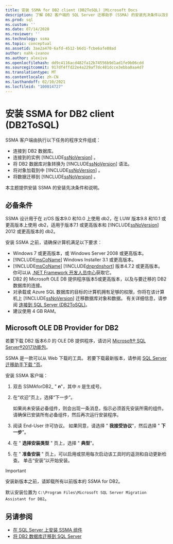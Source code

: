 ```yaml
---
title: 安装 SSMA for DB2 client (DB2ToSQL) |Microsoft Docs
description: 了解 DB2 客户端的 SQL Server 迁移助手 (SSMA) 的安装先决条件以及安装方法。
ms.prod: sql
ms.custom: ''
ms.date: 07/14/2020
ms.reviewer: ''
ms.technology: ssma
ms.topic: conceptual
ms.assetid: 3ae2a470-6afd-4512-b6d1-fcbe6afe88ad
author: nahk-ivanov
ms.author: alexiva
ms.openlocfilehash: dd9c4116acd482fa12b74556b9d1ad1fe9b06cdd
ms.sourcegitcommit: 917df4ffd22e4a229af7dc481dcce3ebba0aa4d7
ms.translationtype: MT
ms.contentlocale: zh-CN
ms.lasthandoff: 02/10/2021
ms.locfileid: "100014727"
---
```

# <a name="installing-ssma-for-db2-client-db2tosql"></a>安装 SSMA for DB2 client (DB2ToSQL) 

SSMA 客户端由执行以下任务的程序文件组成：

- 连接到 DB2 数据库。
- 连接到的实例 [!INCLUDE[ssNoVersion](../../includes/ssnoversion-md.md)] 。
- 将 DB2 数据库对象转换为 [!INCLUDE[ssNoVersion](../../includes/ssnoversion-md.md)] 语法。
- 将对象加载到中 [!INCLUDE[ssNoVersion](../../includes/ssnoversion-md.md)] 。
- 将数据迁移到 [!INCLUDE[ssNoVersion](../../includes/ssnoversion-md.md)] 。

本主题提供安装 SSMA 的安装先决条件和说明。

## <a name="prerequisites"></a>必备条件

SSMA 设计用于在 z/OS 版本9.0 和10.0 上使用 db2，在 LUW 版本9.8 和10.1 或更高版本上使用 db2，适用于版本7.1 或更高版本和 [!INCLUDE[ssNoVersion](../../includes/ssnoversion-md.md)] 2012 或更高版本的 db2。

安装 SSMA 之前，请确保计算机满足以下要求：

- Windows 7 或更高版本，或 Windows Server 2008 或更高版本。
- [!INCLUDE[msCoName](../../includes/msconame_md.md)] Windows Installer 3.1 或更高版本。
- [!INCLUDE[msCoName](../../includes/msconame_md.md)] [!INCLUDE[dnprdnshort](../../includes/dnprdnshort_md.md)] 版本4.7.2 或更高版本。 你可以从 [.NET Framework 开发人员中心](https://go.microsoft.com/fwlink/?LinkId=48882)获取它。
- DB2 的 Microsoft OLE DB 提供程序版本5或更高版本，以及与要迁移的 DB2 数据库的连接。
- 对承载或 Azure SQL 数据库的目标的计算机拥有足够的权限，你将在该计算机上 [!INCLUDE[ssNoVersion](../../includes/ssnoversion-md.md)] 迁移数据库对象和数据。 有关详细信息，请参阅 [连接到 SQL Server &#40;DB2ToSQL&#41;](../../ssma/db2/connecting-to-sql-server-db2tosql.md)。
- 建议使用 4 GB RAM。

## <a name="microsoft-ole-db-provider-for-db2"></a>Microsoft OLE DB Provider for DB2

若要下载 DB2 版本6.0 的 OLE DB 提供程序，请访问 [Microsoft® SQL Server®2017功能包](https://www.microsoft.com/download/details.aspx?id=55992)。

SSMA 是一款可以从 Web 下载的工具。 若要下载最新版本，请参阅 [SQL Server 迁移助手下载 "页](https://aka.ms/ssmafordb2)。

安装 SSMA 客户端：

1. 双击 SSMAforDB2_ " ***n***"，其中 *n* 是生成号。
2. 在“欢迎”页上，选择“下一步”。

   如果尚未安装必备组件，则会出现一条消息，指示必须首先安装所需的组件。 请确保已安装所有必备组件，然后再次运行安装程序。

3. 阅读 End-User 许可协议。 如果同意，请选择 " **我接受协议**"，然后选择 " **下一步**"。
4. 在 " **选择安装类型** " 页上，选择 " **典型**"。
5. 在 " **准备安装** " 页上，可以启用或禁用每次启动该工具时的遥测和自动更新检查。 单击“安装”以开始安装。

> [!IMPORTANT]
> 安装新版本之前，请卸载所有以前版本的 SSMA for DB2。

默认安装位置为 `C:\Program Files\Microsoft SQL Server Migration Assistant for DB2`。

## <a name="see-also"></a>另请参阅

- [在 SQL Server 上安装 SSMA 组件](../../ssma/db2/installing-ssma-components-on-sql-server-db2tosql.md)
- [将 DB2 数据库迁移到 SQL Server](../../ssma/db2/migrating-db2-databases-to-sql-server-db2tosql.md)
